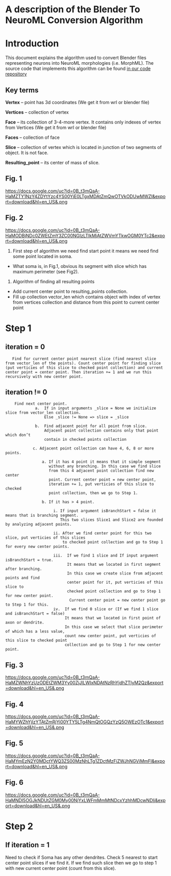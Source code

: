 # A description of the Blender To NeuroML Conversion Algorithm

# Introduction

This document explains the algorithm used to convert Blender files representing neurons into NeuroML morphologies (i.e. MorphML).  The source code that implements this algorithm can be found [in our code repository](http://code.google.com/p/openworm/source/browse/?repo=neuroml#hg%2FBlenderToNeuroMLConverter)

## Key terms

**Vertex** – point has 3d coordinates (We get it from wrl or blender file)

**Vertices** – collection of vertex

**Face** – its collection of 3-4-more vertex. It contains only indexes of vertex from Vertices (We get it from wrl or blender file)

**Faces** – collection of face

**Slice** – collection of vertex which is located in junction of two segments of object. It is not face.

**Resulting_point** – its center of mass of slice. 

## Fig. 1

https://docs.google.com/uc?id=0B_t3mQaA-HaMZTY1NzY4ZDYtYzc4YS00YjE0LTgxMDAtZmQwOTVkODUwMWZl&export=download&hl=en_US&.png

                          
## Fig. 2

https://docs.google.com/uc?id=0B_t3mQaA-HaMODBjNDc0ZWEtZmY3ZC00NGIzLTlkMjAtZWVmYTkwOGM0YTc2&export=download&hl=en_US&.png


1. First step of algorithm we need find start point it means we need find some point located in soma.
- What soma is, in Fig.1, obvious its segment with slice which has maximum perimeter (see Fig2).
1. Algorithm of finding all resulting points
- Add current center point to resulting_points collection.
- Fill up collection vector_len which contains object with index of vertex from vertices collection and distance from this point to current center point

# Step 1

## iteration = 0

       Find for current center point nearest slice (find nearest slice from vector_len of the points). Count center point for finding slice (put verticies of this slice to checked point collection) and current center point = center point. Then iteration += 1 and we run this recursively with new center point.
	
## iteration != 0

        Find next center point. 
                 a.  If in input arguments _slice = None we initialize slice from vector_len collection.
                     Else _slice != None => slice = _slice
    
                 b.  Find adjacent point for all point from slice. 
                     Adjacent point collection contains only that point which don’t 
                     contain in checked points collection
    
                c. Adjacent point collection can have 4, 6, 8 or more points.  
    
                    a. If it has 4 point it means that it simple segment 
                       without any branching. In this case we find slice 
                       from this 4 adjacent point collection find new center 
                       point. Current center point = new center point, 
                       iteration += 1, put verticies of this slice to checked 
                       point collection, then we go to Step 1.
    
                    b. If it has > 4 point. 
    
                         i. If input argument isBranchStart = false it means that is branching segment. 
                            This two slices Slice1 and Slice2 are founded by analyzing adjacent points. 
    
                         ii. After we find center point for this two slice, put verticies of this slices 
                             to checked point collection and go to Step 1 for every new center points.
    
                         iii.  If we find 1 slice and If input argument isBranchStart = true. 
                               It means that we located in first segment after branching. 
                               In this case we create slice from adjacent points and find 
                               center point for it, put verticies of this slice to 
                               checked point collection and go to Step 1 for new center point. 
                                Current center point = new center point go to Step 1 for this.
                         iv.  If we find 0 slice or (If we find 1 slice and isBranchStart = false)
                              It means that we located in first point of axon or dendrite. 
                              In this case we select that slice perimeter of which has a less value, 
                              count new center point, put verticies of this slice to checked point 
                              collection and go to Step 1 for new center point.

## Fig. 3

https://docs.google.com/uc?id=0B_t3mQaA-HaMZWNhYzUzODEtZWM3Yy00ZjJlLWIxNDAtNzRhYjdhZTIyM2Qz&export=download&hl=en_US&.png
                 
## Fig. 4

https://docs.google.com/uc?id=0B_t3mQaA-HaMYWZhYjIzYTAtZmRjYi00YTY5LTg4NmQtOGQzYzQ5OWEzOTc1&export=download&hl=en_US&.png

## Fig. 5

https://docs.google.com/uc?id=0B_t3mQaA-HaMYmEzN2Y0MDctYWQ3ZS00MzNhLTg1ZDctMzFiZWJhNGViMmFl&export=download&hl=en_US&.png

## Fig. 6

https://docs.google.com/uc?id=0B_t3mQaA-HaMNDI5OGJkNDUtZGM0My00NjYxLWFmMmMtNDcxYzhhMDcwNDlj&export=download&hl=en_US&.png


# Step 2

## If iteration = 1

Need to check if Soma has any other dendrites. Check 5 nearest to start center point slices if we find it. If we find such slice then we go to step 1 with new current center point (count from this slice).